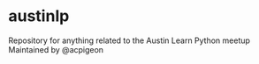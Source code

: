 austinlp
========

Repository for anything related to the Austin Learn Python meetup
Maintained by @acpigeon
